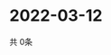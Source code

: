 # 2022-03-12
  共 0条

  <!-- BEGIN -->
  <!-- 最后更新时间Sat Mar 12 2022 10:04:00 GMT+0000 (Coordinated Universal Time) -->
  
  <!-- END -->
  
  